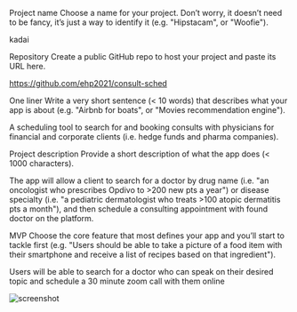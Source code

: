 Project name
Choose a name for your project. Don’t worry, it doesn’t need to be fancy, it’s just a way to identify it (e.g. "Hipstacam", or "Woofie").

kadai

Repository
Create a public GitHub repo to host your project and paste its URL here.

https://github.com/ehp2021/consult-sched

One liner
Write a very short sentence (< 10 words) that describes what your app is about (e.g. "Airbnb for boats", or "Movies recommendation engine").

A scheduling tool to search for and booking consults with physicians for financial and corporate clients (i.e. hedge funds and pharma companies).

Project description
Provide a short description of what the app does (< 1000 characters).

The app will allow a client to search for a doctor by drug name (i.e. "an oncologist who prescribes Opdivo to >200 new pts a year") or disease specialty (i.e. "a pediatric dermatologist who treats >100 atopic dermatitis pts a month"), and then schedule a consulting appointment with found doctor on the platform.

MVP
Choose the core feature that most defines your app and you’ll start to tackle first (e.g. "Users should be able to take a picture of a food item with their smartphone and receive a list of recipes based on that ingredient").

Users will be able to search for a doctor who can speak on their desired topic and schedule a 30 minute zoom call with them online

![screenshot]('./screenshot.png')